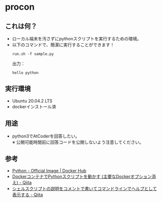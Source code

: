 # procon

## これは何？

- ローカル端末を汚さずにpythonスクリプトを実行するための環境。
- 以下のコマンドで、簡潔に実行することができます！
  ```
  run.sh -f sample.py
  ```
  出力：
  ```
  hello python
  ```

## 実行環境
 - Ubuntu 20.04.2 LTS
 - dockerインストール済

## 用途
 - python3でAtCoderを回答したい。  
   ※ 公開可能時間前に回答コードを公開しないよう注意してください。

## 参考

- [Python - Official Image | Docker Hub](https://hub.docker.com/_/python/?tab=description)
- [DockerコンテナでPythonスクリプトを動かす (主要なDockerオプション添え) - Qiita](https://qiita.com/zaki-lknr/items/f0ca0a28e5445884f30a)
- [シェルスクリプトの説明をコメントで書いてコマンドラインでヘルプとして表示する - Qiita](https://qiita.com/progrhyme/items/073dbf58844caa0e4b5c)